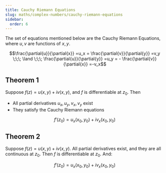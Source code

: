 ```yaml
---
title: Cauchy Riemann Equations
slug: maths/complex-numbers/cauchy-riemann-equations
sidebar:
  order: 6
---
```


The set of equations mentioned below are the Cauchy Riemann Equations, where
$u,v$ are functions of $x,y$.

```math
\frac{\partial{u}}{\partial{x}}
=u_x
=
\frac{\partial{v}}{\partial{y}}
=v_y
\;\;\;
\land
\;\;\;
\frac{\partial{u}}{\partial{y}}
=u_y
=
-
\frac{\partial{v}}{\partial{x}}
=-v_x
```

## Theorem 1

Suppose $f(z)=u(x,y)+iv(x,y)$, and $f$ is differentiable at $z_0$. Then

- All partial derivatives $u_x,u_y,v_x,v_y$ exist
- They satisfy the Cauchy Riemann equations

```math
f'(z_0)=u_x(x_0,y_0) + iv_x(x_0,y_0)
```

## Theorem 2

Suppose $f(z)=u(x,y)+iv(x,y)$. All partial derivatives exist, and they are all
continuous at $z_0$. Then $f$ is differentiable at $z_0$. And:

```math
f'(z_0)=u_x(x_0,y_0) + iv_x(x_0,y_0)
```
